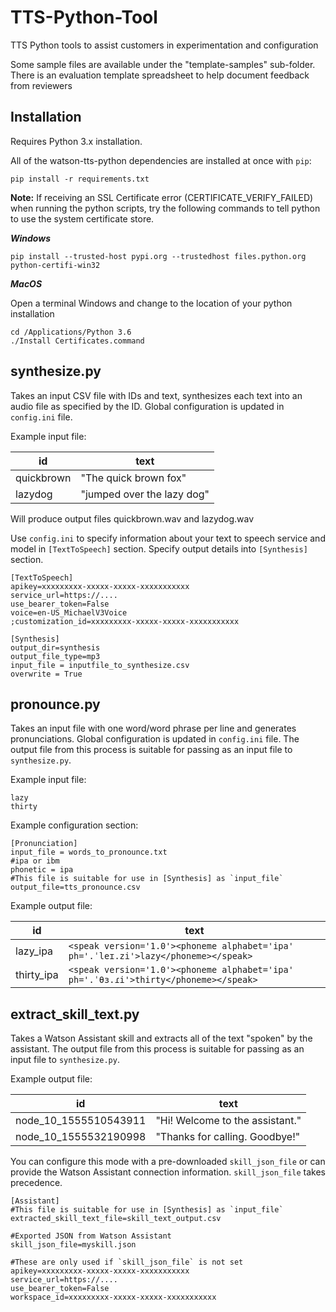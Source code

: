 # TTS-Python-Tool
TTS Python tools to assist customers in experimentation and configuration

Some sample files are available under the "template-samples" sub-folder.
There is an evaluation template spreadsheet to help document feedback from reviewers

## Installation
Requires Python 3.x installation.

All of the watson-tts-python dependencies are installed at once with `pip`:

```
pip install -r requirements.txt
```

**Note:**  If receiving an SSL Certificate error (CERTIFICATE_VERIFY_FAILED) when running the python scripts, try the following commands to tell python to use the system certificate store.

**_Windows_**
```
pip install --trusted-host pypi.org --trustedhost files.python.org python-certifi-win32
```

**_MacOS_**

Open a terminal Windows and change to the location of your python installation
```
cd /Applications/Python 3.6
./Install Certificates.command
```

## synthesize.py
Takes an input CSV file with IDs and text, synthesizes each text into an audio file as specified by the ID.  Global configuration is updated in `config.ini` file.

Example input file:

|id|text|  
|--|--|
|quickbrown|"The quick brown fox"|
|lazydog|"jumped over the lazy dog"|

Will produce output files quickbrown.wav and lazydog.wav

Use `config.ini` to specify information about your text to speech service and model in `[TextToSpeech]` section.  Specify output details into `[Synthesis]` section.

```
[TextToSpeech]
apikey=xxxxxxxxx-xxxxx-xxxxx-xxxxxxxxxxx
service_url=https://....
use_bearer_token=False
voice=en-US_MichaelV3Voice
;customization_id=xxxxxxxxx-xxxxx-xxxxx-xxxxxxxxxxx

[Synthesis]
output_dir=synthesis
output_file_type=mp3
input_file = inputfile_to_synthesize.csv
overwrite = True
```

## pronounce.py
Takes an input file with one word/word phrase per line and generates pronunciations.  Global configuration is updated in `config.ini` file.    The output file from this process is suitable for passing as an input file to `synthesize.py`.

Example input file:
```
lazy
thirty
```

Example configuration section:
```
[Pronunciation]
input_file = words_to_pronounce.txt
#ipa or ibm
phonetic = ipa
#This file is suitable for use in [Synthesis] as `input_file`
output_file=tts_pronounce.csv
```

Example output file:

|id|text|  
|--|--|
|lazy_ipa|`<speak version='1.0'><phoneme alphabet='ipa' ph='.ˈleɪ.zi'>lazy</phoneme></speak>`|
|thirty_ipa|`<speak version='1.0'><phoneme alphabet='ipa' ph='.ˈθɜ.ɾi'>thirty</phoneme></speak>`|


## extract_skill_text.py
Takes a Watson Assistant skill and extracts all of the text "spoken" by the assistant.  The output file from this process is suitable for passing as an input file to `synthesize.py`.

Example output file:

|id|text|  
|--|--|
|node_10_1555510543911|"Hi! Welcome to the assistant."|
|node_10_1555532190998|"Thanks for calling. Goodbye!"|

You can configure this mode with a pre-downloaded `skill_json_file` or can provide the Watson Assistant connection information.  `skill_json_file` takes precedence.

```
[Assistant]
#This file is suitable for use in [Synthesis] as `input_file`
extracted_skill_text_file=skill_text_output.csv

#Exported JSON from Watson Assistant
skill_json_file=myskill.json

#These are only used if `skill_json_file` is not set
apikey=xxxxxxxxx-xxxxx-xxxxx-xxxxxxxxxxx
service_url=https://....
use_bearer_token=False
workspace_id=xxxxxxxxx-xxxxx-xxxxx-xxxxxxxxxxx
```

